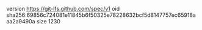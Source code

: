 version https://git-lfs.github.com/spec/v1
oid sha256:69856c724081e11845b6f50325e78228632bcf5d8147757ec65918aaa2a9490a
size 1230
